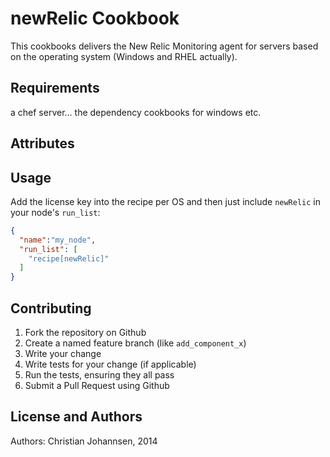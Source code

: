 newRelic Cookbook
=================
This cookbooks delivers the New Relic Monitoring agent for servers based on the operating system (Windows and RHEL actually).

Requirements
------------
a chef server... the dependency cookbooks for windows etc. 

Attributes
----------

Usage
-----
Add the license key into the recipe per OS and then just include `newRelic` in your node's `run_list`:

```json
{
  "name":"my_node",
  "run_list": [
    "recipe[newRelic]"
  ]
}
```

Contributing
------------
1. Fork the repository on Github
2. Create a named feature branch (like `add_component_x`)
3. Write your change
4. Write tests for your change (if applicable)
5. Run the tests, ensuring they all pass
6. Submit a Pull Request using Github

License and Authors
-------------------
Authors: Christian Johannsen, 2014 
